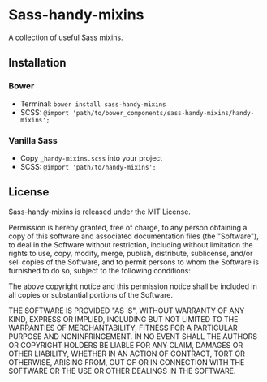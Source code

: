 # Sass-handy-mixins

A collection of useful Sass mixins.

## Installation

### Bower

- Terminal: `bower install sass-handy-mixins`
- SCSS: `@import 'path/to/bower_components/sass-handy-mixins/handy-mixins';`

### Vanilla Sass

- Copy `_handy-mixins.scss` into your project
- SCSS: `@import 'path/to/handy-mixins';`

## License

Sass-handy-mixins is released under the MIT License.

Permission is hereby granted, free of charge, to any person obtaining a copy of this software and associated documentation files (the "Software"), to deal in the Software without restriction, including without limitation the rights to use, copy, modify, merge, publish, distribute, sublicense, and/or sell copies of the Software, and to permit persons to whom the Software is furnished to do so, subject to the following conditions:

The above copyright notice and this permission notice shall be included in all copies or substantial portions of the Software.

THE SOFTWARE IS PROVIDED "AS IS", WITHOUT WARRANTY OF ANY KIND, EXPRESS OR IMPLIED, INCLUDING BUT NOT LIMITED TO THE WARRANTIES OF MERCHANTABILITY, FITNESS FOR A PARTICULAR PURPOSE AND NONINFRINGEMENT. IN NO EVENT SHALL THE AUTHORS OR COPYRIGHT HOLDERS BE LIABLE FOR ANY CLAIM, DAMAGES OR OTHER LIABILITY, WHETHER IN AN ACTION OF CONTRACT, TORT OR OTHERWISE, ARISING FROM, OUT OF OR IN CONNECTION WITH THE SOFTWARE OR THE USE OR OTHER DEALINGS IN THE SOFTWARE.